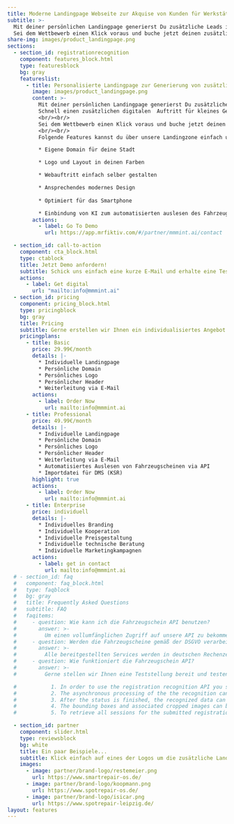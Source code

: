 ```yaml
---
title: Moderne Landingpage Webseite zur Akquise von Kunden für Werkstätten 
subtitle: >-
  Mit deiner persönlichen Landingpage generierst Du zusätzliche Leads in deiner Stadt.​
  Sei dem Wettbewerb einen Klick voraus und buche jetzt deinen zusätzlichen Webauftritt.​
share-img: images/product_landingpage.png
sections:
  - section_id: registrationrecognition
    component: features_block.html
    type: featuresblock
    bg: gray
    featureslist:
      - title: Personalisierte Landingpage zur Generierung von zusätzlichen Leads in deiner Stadt.​
        image: images/product_landingpage.png
        content: >-
          Mit deiner persönlichen Landingpage generierst Du zusätzliche Leads in deiner Stadt.​
          Schnell einen zusätzlichen digitalen  Auftritt für kleines Geld erstellen! Mit der Option die Prozesse durch  Künstliche Intelligenz zu optimieren.
          <br/><br/>
          Sei dem Wettbewerb einen Klick voraus und buche jetzt deinen zusätzlichen Webauftritt.​
          <br/><br/>
          Folgende Features kannst du über unsere Landingzone einfach und schnell konfigurieren:

          * Eigene Domain für deine Stadt 

          * Logo und Layout in deinen Farben

          * Webauftritt einfach selber gestalten

          * Ansprechendes modernes Design 
          
          * Optimiert für das Smartphone

          * Einbindung von KI zum automatisierten auslesen des Fahrzeugscheins
        actions:
          - label: Go To Demo
            url: https://app.mrfiktiv.com/#/partner/mmmint.ai/contact

  - section_id: call-to-action
    component: cta_block.html
    type: ctablock
    title: Jetzt Demo anfordern!
    subtitle: Schick uns einfach eine kurze E-Mail und erhalte eine Teststellung zu unserer Landingpage. Gerne unterstützen wir Dich beratend hinsichtlich der Implementierung und Verlinkung auf deine bestehende Website.  Sollte eine Schnittstellenbeschreibung eures DMS Systems vorhanden sein, können wir mit Hilfe von unserer Künstlichen Intelligenz eure bestehenden Prozesse zur Kundenerfassung automatisieren.
    actions:
      - label: Get digital
        url: "mailto:info@mmmint.ai"
  - section_id: pricing
    component: pricing_block.html
    type: pricingblock
    bg: gray
    title: Pricing
    subtitle: Gerne erstellen wir Ihnen ein individualisiertes Angebot.
    pricingplans:
      - title: Basic
        price: 29.99€/month
        details: |-
          * Individuelle Landingpage ​
          * Persönliche Domain​
          * Persönliches Logo​
          * Persönlicher Header​
          * Weiterleitung via E-Mail​
        actions:
          - label: Order Now
            url: mailto:info@mmmint.ai
      - title: Professional
        price: 49.99€/month
        details: |-
          * Individuelle Landingpage​
          * Persönliche Domain​
          * Persönliches Logo​
          * Persönlicher Header​
          * Weiterleitung via E-Mail​
          * Automatisiertes Auslesen von Fahrzeugscheinen via API​
          * Importdatei für DMS (KSR)
        highlight: true
        actions:
          - label: Order Now
            url: mailto:info@mmmint.ai
      - title: Enterprise
        price: individuell
        details: |-
          * Individuelles Branding​
          * Individuelle Kooperation​
          * Individuelle Preisgestaltung​
          * Individuelle technische Beratung​
          * Individuelle Marketingkampagnen
        actions:
          - label: get in contact
            url: mailto:info@mmmint.ai
  # - section_id: faq
  #   component: faq_block.html
  #   type: faqblock
  #   bg: gray
  #   title: Frequently Asked Questions
  #   subtitle: FAQ
  #   faqitems:
  #     - question: Wie kann ich die Fahrzeugschein API benutzen?
  #       answer: >-
  #         Um einen vollumfänglichen Zugriff auf unsere API zu bekommen, wird ein individualisierter APIKey (`access_token`) benötigt. Gerne stellen wir Ihnen eine Teststellung zur Verfügung um den Anwendsfall explizit zu testen. Senden Sie uns hierzu bitte eine E-Mail an [info@mmmint.ai](mailto:info@mmmint.ai).
  #     - question: Werden die Fahrzeugscheine gemäß der DSGVO verarbeitet?
  #       answer: >-
  #         Alle bereitgestellten Services werden in deutschen Rechenzentren verarbeitet und gehosted. Übermittelte Datensätze werden in-transit und at-rest verschlüsselt. Ein Zugriff auf die Daten ist nur mit Hilfe des APIKey (`access_token`) möglich. Es wird strikt unter Einhaltung der gültigen DSGVO verarbeitet und gelagert.
  #     - question: Wie funktioniert die Fahrzeugschein API?
  #       answer: >-
  #         Gerne stellen wir Ihnen eine Teststellung bereit und testen live mit Ihnen die Verarbeitung. Anbei finden Sie einen Auszug aus unserer API Dokumentation:

  #           1. In order to use the registration recognition API you start by submitting an image via file upload, or with a publicly accessible image of the registration, using a POST to `/fahrzeugschein`.
  #           2. The asynchronous processing of the the recognition can be checked using the `/fahrzeugschein/status/` {sessionId} resource.
  #           3. After the status is finished, the recognized data can be retrieved using `/fahrzeugschein/{id}` resource.
  #           4. The bounding boxes and associated cropped images can be retrieved using the `/detection` resources.
  #           5. To retrieve all sessions for the submitted registration use the `/session` resource. The sessions will also indicate the status of all submissions.

  - section_id: partner
    component: slider.html
    type: reviewsblock
    bg: white
    title: Ein paar Beispiele...
    subtitle: Klick einfach auf eines der Logos um die zusätzliche Landingpage unserer Kunden zu entdecken!
    images:
      - image: partner/brand-logo/restemeier.png
        url: https://www.smartrepair-os.de/
      - image: partner/brand-logo/koopmann.png
        url: https://www.spotrepair-os.de/
      - image: partner/brand-logo/isicar.png
        url: https://www.spotrepair-leipzig.de/
layout: features
---
```

